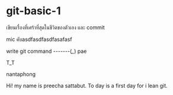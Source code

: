 
# git-basic-1


เขียนเรื่องที่เศร้าที่สุดในชีวิตของตัวเอง และ commit 


mic คับasdfasdfasdfasafasf

write git command -------(*_*) pae

T_T

nantaphong

Hi! my name is preecha sattabut.
To day is a first day for i lean git.


